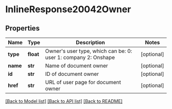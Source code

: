 # InlineResponse20042Owner

## Properties
Name | Type | Description | Notes
------------ | ------------- | ------------- | -------------
**type** | **float** | Owner&#39;s user type, which can be: 0: user 1: company 2: Onshape | [optional] 
**name** | **str** | Name of document owner | [optional] 
**id** | **str** | ID of document owner | [optional] 
**href** | **str** | URL of user page for document owner | [optional] 

[[Back to Model list]](../README.md#documentation-for-models) [[Back to API list]](../README.md#documentation-for-api-endpoints) [[Back to README]](../README.md)


